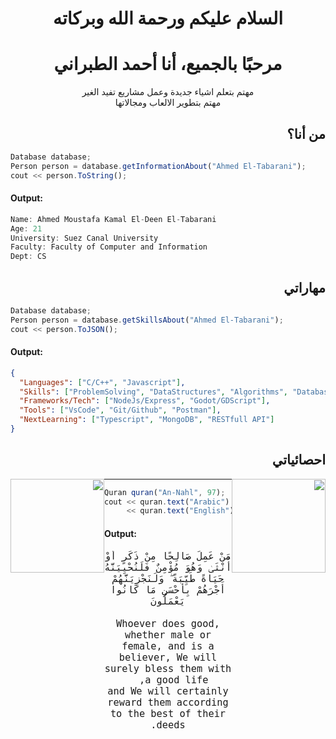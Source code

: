 <div dir = rtl>

<span dir = rtl align = "center">
  
# السلام عليكم ورحمة الله وبركاته 
# مرحبًا بالجميع، أنا أحمد الطبراني

مهتم بتعلم اشياء جديدة وعمل مشاريع تفيد الغير  
مهتم بتطوير الالعاب ومجالاتها

</span>

## من أنا؟

<div dir = ltr>
  
```js
Database database;
Person person = database.getInformationAbout("Ahmed El-Tabarani");
cout << person.ToString();
```
#### Output:
```swift
Name: Ahmed Moustafa Kamal El-Deen El-Tabarani
Age: 21
University: Suez Canal University
Faculty: Faculty of Computer and Information
Dept: CS
```
</div>

## مهاراتي

<div dir = ltr>
  
```js
Database database;
Person person = database.getSkillsAbout("Ahmed El-Tabarani");
cout << person.ToJSON();
```
#### Output:
```json
{
  "Languages": ["C/C++", "Javascript"],
  "Skills": ["ProblemSolving", "DataStructures", "Algorithms", "Databases"],
  "Frameworks/Tech": ["NodeJs/Express", "Godot/GDScript"],
  "Tools": ["VsCode", "Git/Github", "Postman"],
  "NextLearning": ["Typescript", "MongoDB", "RESTfull API"]
}
```
</div>

## احصائياتي 

<a href="https://github.com/AhmedElTabarani">
  <img height="150em" style="float: left" src="https://github-readme-stats-eight-theta.vercel.app/api/top-langs/?username=AhmedElTabarani&theme=react&layout=compact"/>
  <img height="150em" style="float: right" src="https://github-readme-stats.vercel.app/api?username=AhmedElTabarani&show_icons=true&theme=react&include_all_commits=true"/>
</a>

---

<div dir = ltr>
  
```js
Quran quran("An-Nahl", 97);
cout << quran.text("Arabic")  <<"\n\n"
     << quran.text("English") <<'\n';
```
#### Output:

</div>

<div align = "center" style="font-size:18px">
  
```
مَنْ عَمِلَ صَالِحًا مِنْ ذَكَرٍ أَوْ أُنْثَىٰ وَهُوَ مُؤْمِنٌ فَلَنُحْيِيَنَّهُ حَيَاةً طَيِّبَةً ۖ وَلَنَجْزِيَنَّهُمْ أَجْرَهُمْ بِأَحْسَنِ مَا كَانُوا يَعْمَلُونَ

Whoever does good, whether male or female, and is a believer, We will surely bless them with a good life,  
and We will certainly reward them according to the best of their deeds.
```

</div>

</div>
